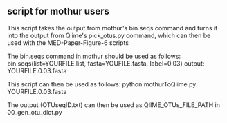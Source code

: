 ## script for mothur users

This script takes the output from mothur's bin.seqs command and turns it into the output from Qiime's pick_otus.py command, which can then be used with the MED-Paper-Figure-6 scripts

The bin.seqs command in mothur should be used as follows:
bin.seqs(list=YOURFILE.list, fasta=YOUFILE.fasta, label=0.03)
output: YOURFILE.0.03.fasta

This script can then be used as follows:
python mothurToQiime.py YOURFILE.0.03.fasta

The output (OTUseqID.txt) can then be used as QIIME_OTUs_FILE_PATH in 00_gen_otu_dict.py
